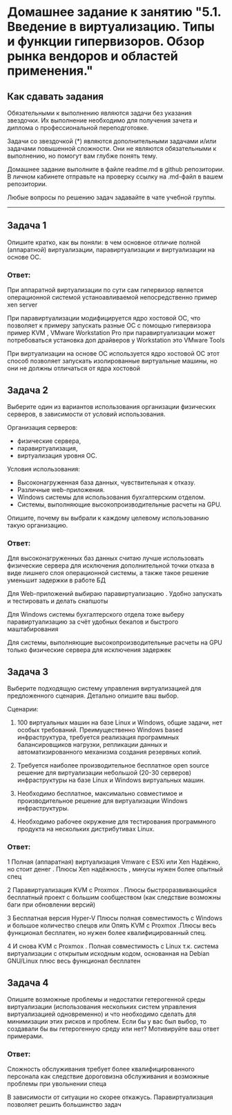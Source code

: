 
# Домашнее задание к занятию "5.1. Введение в виртуализацию. Типы и функции гипервизоров. Обзор рынка вендоров и областей применения."


## Как сдавать задания

Обязательными к выполнению являются задачи без указания звездочки. Их выполнение необходимо для получения зачета и диплома о профессиональной переподготовке.

Задачи со звездочкой (*) являются дополнительными задачами и/или задачами повышенной сложности. Они не являются обязательными к выполнению, но помогут вам глубже понять тему.

Домашнее задание выполните в файле readme.md в github репозитории. В личном кабинете отправьте на проверку ссылку на .md-файл в вашем репозитории.

Любые вопросы по решению задач задавайте в чате учебной группы.

---

## Задача 1

Опишите кратко, как вы поняли: в чем основное отличие полной (аппаратной) виртуализации, паравиртуализации и виртуализации на основе ОС.



### Ответ:

При аппаратной виртуализации по сути сам гипервизор является операционной системой устаноавливаемой непосредственно пример xen server

При паравиртуализации модифицируется ядро хостовой ОС, что позволяет к примеру запускать разные ОС с помощью гипервизора  пример KVM , VMware Workstation Pro при паравиртуализации может потребоваться установка доп драйверов у Workstation это VMware Tools 

При виртуализации на основе ОС используется ядро хостовой ОС этот способ позволяет запускать изолированные виртуальные машины, но они не должны отличаться от ядра хостовой 
 

## Задача 2

Выберите один из вариантов использования организации физических серверов, в зависимости от условий использования.

Организация серверов:
- физические сервера,
- паравиртуализация,
- виртуализация уровня ОС.

Условия использования:
- Высоконагруженная база данных, чувствительная к отказу.
- Различные web-приложения.
- Windows системы для использования бухгалтерским отделом.
- Системы, выполняющие высокопроизводительные расчеты на GPU.

Опишите, почему вы выбрали к каждому целевому использованию такую организацию.
 

### Ответ:
Для высоконагруженных баз данных считаю лучше использовать физические сервера для исключения дополнительной точки отказа в виде лишнего слоя операционной системы, а также такое решение уменьшит задержки в работе БД


Для Web-приложений выбираю паравиртуализацию . Удобно запускать и тестировать и делать снапшоты


Для Windows системы бухгалтерского отдела тоже выберу паравиртуализацию за счёт удобных бекапов и быстрого маштабирования


Для системы, выполняющие высокопроизводительные расчеты на GPU только  физические сервера для исключения задержек




## Задача 3

Выберите подходящую систему управления виртуализацией для предложенного сценария. Детально опишите ваш выбор.

Сценарии:

1. 100 виртуальных машин на базе Linux и Windows, общие задачи, нет особых требований. Преимущественно Windows based инфраструктура, требуется реализация программных балансировщиков нагрузки, репликации данных и автоматизированного механизма создания резервных копий.

2. Требуется наиболее производительное бесплатное open source решение для виртуализации небольшой (20-30 серверов) инфраструктуры на базе Linux и Windows виртуальных машин.

3. Необходимо бесплатное, максимально совместимое и производительное решение для виртуализации Windows инфраструктуры.

4. Необходимо рабочее окружение для тестирования программного продукта на нескольких дистрибутивах Linux.


### Ответ:

1 Полная (аппаратная) виртуализация Vmware с ESXi или Xen Надёжно, но стоит денег . Плюсы Xen надёжность , минусы нужен более опытный спец

2 Паравиртуализация KVM c Proxmox . Плюсы быстроразвивающийся бесплатный проект с большим сообществом  (как следствие возможны баги при обновлении версий)

3 Бесплатная версия  Hyper-V Плюсы полная совместимость с Windows и большое количество спецов или Опять KVM c Proxmox .Плюсы весь функционал бесплатен, но нужен более квалифицированный спец.

4 И снова KVM c Proxmox . Полная совместимость с Linux т.к. система виртуализации с открытым исходным кодом, основанная на Debian GNU/Linux плюс весь функционал бесплатен

## Задача 4

Опишите возможные проблемы и недостатки гетерогенной среды виртуализации (использования нескольких систем управления виртуализацией одновременно) и что необходимо сделать для минимизации этих рисков и проблем. Если бы у вас был выбор, то создавали бы вы гетерогенную среду или нет? Мотивируйте ваш ответ примерами.


 

### Ответ:
 
Сложность обслуживания требует более квалифицированного персонала как следствие дороговизна обслуживания и возможные проблемы при увольнении спеца

В зависимости от ситуации но скорее откажусь. Паравиртуализация позволяет решить большинство задач 